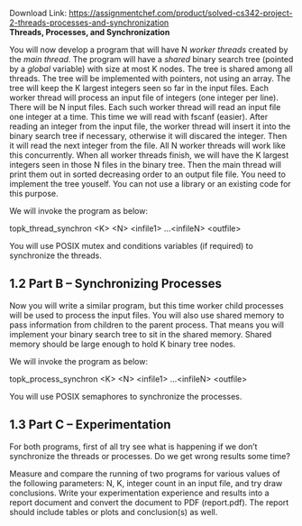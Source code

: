 Download Link: https://assignmentchef.com/product/solved-cs342-project-2-threads-processes-and-synchronization
<br>
<strong>Threads, Processes, and Synchronization</strong>

You will now develop a program that will have N <em>worker threads</em> created by the <em>main thread</em>. The program will have a <em>shared</em> binary search tree (pointed by a <em>global</em> variable) with size at most K nodes. The tree is shared among all threads. The tree will be implemented with pointers, not using an array.   The tree will keep the K largest integers seen so far in the input files. Each worker thread will process an input file of integers (one integer per line). There will be N input files. Each such worker thread will read an input file one integer at a time. This time we will read with fscanf (easier).  After reading an integer from the input file, the worker thread will insert it into the binary search tree if necessary, otherwise it will discared the integer. Then it will read the next integer from the file. All N worker threads will work like this concurrently. When all worker threads finish, we will have the K largest integers seen in those N files in the binary tree. Then the main thread will print them out in sorted decreasing order to an output file file. You need to implement the tree youself. You can not use a library or an existing code for this purpose.

We will invoke the program as below:




topk_thread_synchron &lt;K&gt; &lt;N&gt; &lt;infile1&gt; …&lt;infileN&gt; &lt;outfile&gt;




You will use POSIX mutex and conditions variables (if required) to  synchronize the threads.




<h2>1.2      Part B – Synchronizing Processes</h2>




Now you will write a similar program, but this time worker child processes will be used to process the input files. You will also use shared memory to pass information from children to  the parent process. That means you will implement your binary search tree to sit in the shared memory. Shared memory should be large enough to hold K binary tree nodes.




We will invoke the program as below:




topk_process_synchron &lt;K&gt; &lt;N&gt; &lt;infile1&gt; …&lt;infileN&gt; &lt;outfile&gt;




You will use POSIX semaphores to synchronize the processes.




<h2>1.3      Part C – Experimentation</h2>




For both programs, first of all try see what is happening if we don’t synchronize the threads or processes. Do we get wrong results some time?




Measure and compare the running of two programs for various values of the following parameters: N, K, integer count in an input file, and try draw conclusions. Write your experimentation experience and results into a report document and convert the document to PDF (report.pdf). The report should include tables or plots and conclusion(s) as well.